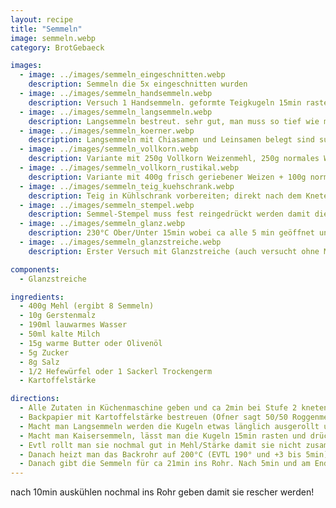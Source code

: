 ```yaml
---
layout: recipe
title: "Semmeln"
image: semmeln.webp
category: BrotGebaeck

images:
  - image: ../images/semmeln_eingeschnitten.webp
    description: Semmeln die 5x eingeschnitten wurden
  - image: ../images/semmeln_handsemmeln.webp
    description: Versuch 1 Handsemmeln. geformte Teigkugeln 15min rasten lassen, dann formen, nochmal 25min im Backrohr rasten lassen, rausnehmen, vorheizen, einsprühen, backen
  - image: ../images/semmeln_langsemmeln.webp
    description: Langsemmeln bestreut. sehr gut, man muss so tief wie möglich mit dem Messer reindrücken damit der Spalt erhalten bleibt
  - image: ../images/semmeln_koerner.webp
    description: Langsemmeln mit Chiasamen und Leinsamen belegt sind super
  - image: ../images/semmeln_vollkorn.webp
    description: Variante mit 250g Vollkorn Weizenmehl, 250g normales Weizenmehl ist sehr gut
  - image: ../images/semmeln_vollkorn_rustikal.webp
    description: Variante mit 400g frisch geriebener Weizen + 100g normales Weizenmehl. In 50/50 Kartoffelstärke/Roggenmehl gewälzt schmeckt sehr gut und "rustikal"
  - image: ../images/semmeln_teig_kuehschrank.webp
    description: Teig in Kühlschrank vorbereiten; direkt nach dem Kneten herausnehmen, rund formen, mit etwas Mehl bestäuben und wieder in Schüssel geben. Mit Frischhaltefolie zudecken. Am nächsten Tag herausnehmen (Teig ist ca doppelt-dreifach so groß) und Kugeln formen etc. wird sehr gut
  - image: ../images/semmeln_stempel.webp
    description: Semmel-Stempel muss fest reingedrückt werden damit die Form erhalten bleibt (fast ganz). Hier mit Sesam und Sonnenblumenkernen bestreut
  - image: ../images/semmeln_glanz.webp
    description: 230°C Ober/Unter 15min wobei ca alle 5 min geöffnet und Dampf reingesprüht wurde. Super Glanz, einzig in Mitte visuell zwar gut aber klebt auf Zählen (wenn ganz frisch gegessen)
  - image: ../images/semmeln_glanzstreiche.webp
    description: Erster Versuch mit Glanzstreiche (auch versucht ohne Mehl rasten, weshalb sie stark klebten und die Form verloren). Aber Glanzstreiche schaut super aus und passt perfekt!

components:
  - Glanzstreiche

ingredients:
  - 400g Mehl (ergibt 8 Semmeln)
  - 10g Gerstenmalz
  - 190ml lauwarmes Wasser
  - 50ml kalte Milch
  - 15g warme Butter oder Olivenöl
  - 5g Zucker
  - 8g Salz
  - 1/2 Hefewürfel oder 1 Sackerl Trockengerm
  - Kartoffelstärke

directions:
  - Alle Zutaten in Küchenmaschine geben und ca 2min bei Stufe 2 kneten, danach 5min bei Stufe 3 kneten. Anschließend den Teig in der Schüsselmitte 20min zugedeckt gehen lassen
  - Backpapier mit Kartoffelstärke bestreuen (Ofner sagt 50/50 Roggenmehl/Stärke) und mit Teigkarte verteilen. Teig mit Teigkarte auf Backpapier putzen (auf Stärke damit er nicht klebt), in 8 Teile zerteilen und 8 Kugeln formen (immer wieder zu einer Seite ziehen um Spannung zu erzeugen). Jede Kugel in der Mehl/Stärke Mischung rollen und gut abklopfen.
  - Macht man Langsemmeln werden die Kugeln etwas länglich ausgerollt und mit dem Griff eines Tafelmessers fest in der Mitte ein Spalt reingedrückt.
  - Macht man Kaisersemmeln, lässt man die Kugeln 15min rasten und drückt sie danach flach und formt Semmeln [(siehe Ofner Video)](https://www.youtube.com/watch?v=jAFSIyQ_Ppo) bzw nimmt einen Semmel-Stempel.
  - Evtl rollt man sie nochmal gut in Mehl/Stärke damit sie nicht zusammenkleben (getestet - sonst klebt es nach der Rastzeit extrem), dreht sie um und lässt sie 25min am Blech mit einem Tuch zugedeckt rasten.
  - Danach heizt man das Backrohr auf 200°C (EVTL 190° und +3 bis 5min) Ober-/Unterhitze vor, dreht die Semmeln wieder um und besprüht sie mit Wasser.
  - Danach gibt die Semmeln für ca 21min ins Rohr. Nach 5min und am Ende kann man sie mit etwas Wasser besprühen. Nach dem Rausnehmen mit Glanzstreiche bestreichen
---
```


nach 10min auskühlen nochmal ins Rohr geben damit sie rescher werden!